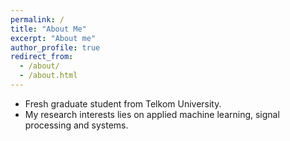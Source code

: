```yaml
---
permalink: /
title: "About Me"
excerpt: "About me"
author_profile: true
redirect_from: 
  - /about/
  - /about.html
---
```


* Fresh graduate student from Telkom University.
* My research interests lies on applied machine learning, signal processing and systems.
